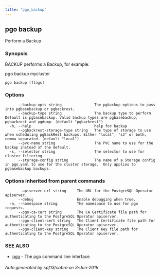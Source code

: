 ```yaml
---
title: "pgo_backup"
---
```

## pgo backup

Perform a Backup

### Synopsis

BACKUP performs a Backup, for example:

  pgo backup mycluster

```
pgo backup [flags]
```

### Options

```
      --backup-opts string               The pgbackup options to pass into pgbasebackup or pgbackrest.
      --backup-type string               The backup type to perform. Default is pgbasebackup. Valid backup types are pgbasebackup, pgbackrest and pgdump. (default "pgbackrest")
  -h, --help                             help for backup
      --pgbackrest-storage-type string   The type of storage to use when scheduling pgBackRest backups. Either "local", "s3" or both, comma separated. (default "local")
      --pvc-name string                  The PVC name to use for the backup instead of the default.
  -s, --selector string                  The selector to use for cluster filtering.
      --storage-config string            The name of a Storage config in pgo.yaml to use for the cluster storage.  Only applies to pgbasebackup backups.
```

### Options inherited from parent commands

```
      --apiserver-url string     The URL for the PostgreSQL Operator apiserver.
      --debug                    Enable debugging when true.
  -n, --namespace string         The namespace to use for pgo requests.
      --pgo-ca-cert string       The CA Certificate file path for authenticating to the PostgreSQL Operator apiserver.
      --pgo-client-cert string   The Client Certificate file path for authenticating to the PostgreSQL Operator apiserver.
      --pgo-client-key string    The Client Key file path for authenticating to the PostgreSQL Operator apiserver.
```

### SEE ALSO

* [pgo](/operatorcli/cli/pgo/)	 - The pgo command line interface.

###### Auto generated by spf13/cobra on 3-Jun-2019
